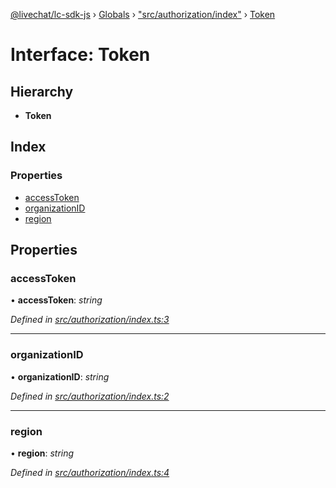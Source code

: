 [@livechat/lc-sdk-js](../README.md) › [Globals](../globals.md) › ["src/authorization/index"](../modules/_src_authorization_index_.md) › [Token](_src_authorization_index_.token.md)

# Interface: Token

## Hierarchy

* **Token**

## Index

### Properties

* [accessToken](_src_authorization_index_.token.md#accesstoken)
* [organizationID](_src_authorization_index_.token.md#organizationid)
* [region](_src_authorization_index_.token.md#region)

## Properties

###  accessToken

• **accessToken**: *string*

*Defined in [src/authorization/index.ts:3](https://github.com/livechat/lc-sdk-js/blob/61db942/src/authorization/index.ts#L3)*

___

###  organizationID

• **organizationID**: *string*

*Defined in [src/authorization/index.ts:2](https://github.com/livechat/lc-sdk-js/blob/61db942/src/authorization/index.ts#L2)*

___

###  region

• **region**: *string*

*Defined in [src/authorization/index.ts:4](https://github.com/livechat/lc-sdk-js/blob/61db942/src/authorization/index.ts#L4)*
